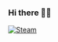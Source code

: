 ### Hi there 👋🏼

<p align="left">
    <a href="https://steamcommunity.com/id/finlandcsgo00/" target="blank_">
      <img alt="Steam" src="https://img.shields.io/badge/Steam-Rustic Daddy-081a2a?style=for-the-badge&logo=steam&logoColor=266&logoWidth=25?color=266">
   </a>
</p>
